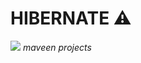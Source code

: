 <h1>HIBERNATE ⚠️</h1>
<img src="https://i0.wp.com/erainnovator.com/wp-content/uploads/2020/05/Hibernate-in-java.png?fit=1200%2C675&ssl=1">
<i>maveen projects</i>
